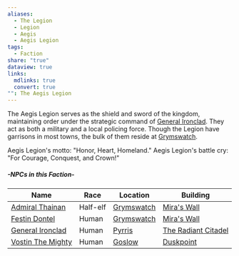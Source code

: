 ```yaml
---
aliases:
  - The Legion
  - Legion
  - Aegis
  - Aegis Legion
tags:
  - Faction
share: "true"
dataview: true
links:
  mdlinks: true
  convert: true
"": The Aegis Legion
---
```


The Aegis Legion serves as the shield and sword of the kingdom, maintaining order under the strategic command of [General Ironclad](../../Locations-&%20NPCs/Cities%20&%20Towns/Pyrris/NPCs/General-Ironclad.md). They act as both a military and a local policing force. Though the Legion have garrisons in most towns, the bulk of them reside at [Grymswatch](../../Locations-&%20NPCs/Cities%20&%20Towns/Grymswatch/index.md).

Aegis Legion's motto: "Honor, Heart, Homeland."
Aegis Legion's battle cry: "For Courage, Conquest, and Crown!"

##### -NPCs in this Faction-
| Name                                                                                    | Race     | Location                                                      | Building                                                                                         |
| --------------------------------------------------------------------------------------- | -------- | ------------------------------------------------------------- | ------------------------------------------------------------------------------------------------ |
| [Admiral Thainan](../../Locations-&%20NPCs/Cities%20&%20Towns/Grymswatch/NPCs/Admiral-Thainan.md) | Half-elf | [Grymswatch](../../Locations-&%20NPCs/Cities%20&%20Towns/Grymswatch/index.md) | [Mira's Wall](../../Locations-&%20NPCs/Cities%20&%20Towns/Grymswatch/Locations/Mira's-Wall.md)             |
| [Festin Dontel](../../Locations-&%20NPCs/Cities%20&%20Towns/Grymswatch/NPCs/Festin-Dontel.md)     | Human    | [Grymswatch](../../Locations-&%20NPCs/Cities%20&%20Towns/Grymswatch/index.md) | [Mira's Wall](../../Locations-&%20NPCs/Cities%20&%20Towns/Grymswatch/Locations/Mira's-Wall.md)             |
| [General Ironclad](../../Locations-&%20NPCs/Cities%20&%20Towns/Pyrris/NPCs/General-Ironclad.md)   | Human    | [Pyrris](../../Locations-&%20NPCs/Cities%20&%20Towns/Pyrris/index.md)         | [The Radiant Citadel](../../Locations-&%20NPCs/Cities%20&%20Towns/Pyrris/Locations/The-Radiant-Citadel.md) |
| [Vostin The Mighty](../../Locations-&%20NPCs/Cities%20&%20Towns/Goslow/NPCs/Vostin-The-Mighty.md) | Human    | [Goslow](../../Locations-&%20NPCs/Cities%20&%20Towns/Goslow/index.md)         | [Duskpoint](../../Locations-&%20NPCs/Cities%20&%20Towns/Goslow/Locations/Duskpoint.md)                     |
